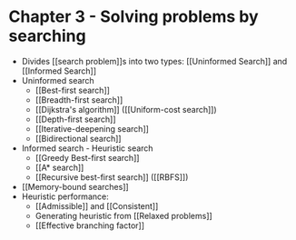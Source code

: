 # Chapter 3 - Solving problems by searching

- Divides [[search problem]]s into two types: [[Uninformed Search]] and [[Informed Search]]
- Uninformed search
	- [[Best-first search]]
	- [[Breadth-first search]]
	- [[Dijkstra's algorithm]] ([[Uniform-cost search]])
	- [[Depth-first search]]
	- [[Iterative-deepening search]]
	- [[Bidirectional search]]
- Informed search - Heuristic search
	- [[Greedy Best-first search]]
	- [[A* search]]
	- [[Recursive best-first search]] ([[RBFS]])
- [[Memory-bound searches]]
- Heuristic performance:
	- [[Admissible]] and [[Consistent]]
	- Generating heuristic from [[Relaxed problems]]
	- [[Effective branching factor]]